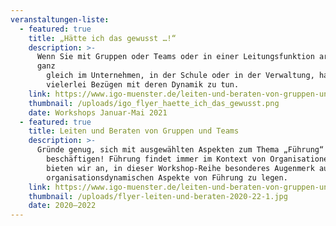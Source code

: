 ```yaml
---
veranstaltungen-liste:
  - featured: true
    title: „Hätte ich das gewusst …!“
    description: >-
      Wenn Sie mit Gruppen oder Teams oder in einer Leitungsfunktion arbeiten,
      ganz
        gleich im Unternehmen, in der Schule oder in der Verwaltung, haben Sie in
        vielerlei Bezügen mit deren Dynamik zu tun.
    link: https://www.igo-muenster.de/leiten-und-beraten-von-gruppen-und-teams-3/
    thumbnail: /uploads/igo_flyer_haette_ich_das_gewusst.png
    date: Workshops Januar-Mai 2021
  - featured: true
    title: Leiten und Beraten von Gruppen und Teams
    description: >-
      Gründe genug, sich mit ausgewählten Aspekten zum Thema „Führung“ zu
        beschäftigen! Führung findet immer im Kontext von Organisationen statt, daher
        bieten wir an, in dieser Workshop-Reihe besonderes Augenmerk auf die
        organisationsdynamischen Aspekte von Führung zu legen.
    link: https://www.igo-muenster.de/leiten-und-beraten-von-gruppen-und-teams-3/
    thumbnail: /uploads/flyer-leiten-und-beraten-2020-22-1.jpg
    date: 2020–2022
---
```

